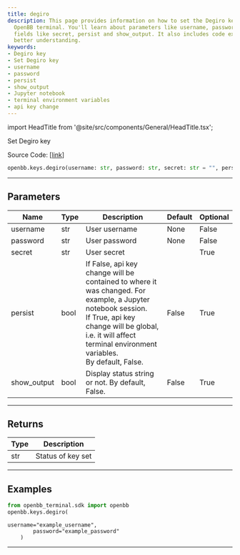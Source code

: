 ```yaml
---
title: degiro
description: This page provides information on how to set the Degiro key using the
  OpenBB terminal. You'll learn about parameters like username, password, and optional
  fields like secret, persist and show_output. It also includes code examples for
  better understanding.
keywords:
- Degiro key
- Set Degiro key
- username
- password
- persist
- show_output
- Jupyter notebook
- terminal environment variables
- api key change
---
```


import HeadTitle from '@site/src/components/General/HeadTitle.tsx';

<HeadTitle title="keys.degiro - Reference | OpenBB SDK Docs" />

Set Degiro key

Source Code: [[link](https://github.com/OpenBB-finance/OpenBBTerminal/tree/main/openbb_terminal/keys_model.py#L1239)]

```python wordwrap
openbb.keys.degiro(username: str, password: str, secret: str = "", persist: bool = False, show_output: bool = False)
```

---

## Parameters

| Name | Type | Description | Default | Optional |
| ---- | ---- | ----------- | ------- | -------- |
| username | str | User username | None | False |
| password | str | User password | None | False |
| secret | str | User secret |  | True |
| persist | bool | If False, api key change will be contained to where it was changed. For example, a Jupyter notebook session.<br/>If True, api key change will be global, i.e. it will affect terminal environment variables.<br/>By default, False. | False | True |
| show_output | bool | Display status string or not. By default, False. | False | True |


---

## Returns

| Type | Description |
| ---- | ----------- |
| str | Status of key set |
---

## Examples

```python
from openbb_terminal.sdk import openbb
openbb.keys.degiro(
```

```
username="example_username",
        password="example_password"
    )
```
---

